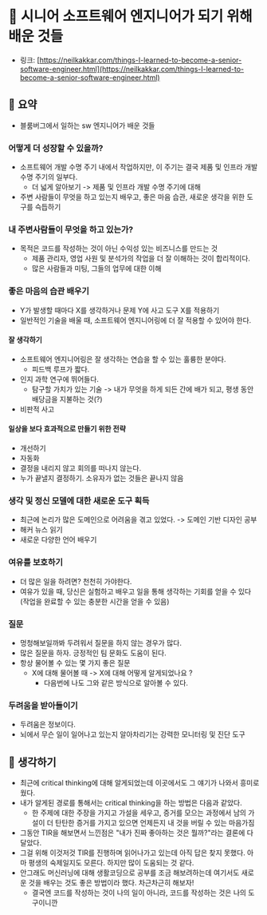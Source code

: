 # 📕 시니어 소프트웨어 엔지니어가 되기 위해 배운 것들

- 링크: [https://neilkakkar.com/things-I-learned-to-become-a-senior-software-engineer.html](https://neilkakkar.com/things-I-learned-to-become-a-senior-software-engineer.html)

## 📝 요약 
- 블룸버그에서 일하는 sw 엔지니어가 배운 것들 

### 어떻게 더 성장할 수 있을까? 
- 소프트웨어 개발 수명 주기 내에서 작업하지만, 이 주기는 결국 제품 및 인프라 개발 수명 주기의 일부다. 
  - 더 넓게 알아보기 -> 제품 및 인프라 개발 수명 주기에 대해 
- 주변 사람들이 무엇을 하고 있는지 배우고, 좋은 마음 습관, 새로운 생각을 위한 도구를 슥듭하기 

### 내 주변사람들이 무엇을 하고 있는가?  
- 목적은 코드를 작성하는 것이 아닌 수익성 있는 비즈니스를 만드는 것   
  - 제품 관리자, 영업 사원 및 분석가의 작업을 더 잘 이해하는 것이 합리적이다.  
  - 많은 사람들과 미팅, 그들의 업무에 대한 이해  

### 좋은 마음의 습관 배우기  
- Y가 발생할 때마다 X를 생각하거나 문제 Y에 사고 도구 X를 적용하기 
- 일반적인 기술을 배울 때, 소프트웨어 엔지니어링에 더 잘 적용할 수 있어야 한다.  

#### 잘 생각하기
- 소프트웨어 엔지니어링은 잘 생각하는 연습을 할 수 있는 훌륭한 분야다. 
  - 피드백 루프가 짧다. 
- 인지 과학 연구에 뛰어들다.  
  - 탐구할 가치가 있는 기술 -> 내가 무엇을 하게 되든 간에 배가 되고, 평생 동안 배당금을 지불하는 것(?)
- 비판적 사고 

#### 일상을 보다 효과적으로 만들기 위한 전략 
- 개선하기 
- 자동화 
- 결정을 내리지 않고 회의를 떠나지 않는다. 
- 누가 끝낼지 결정하기. 소유자가 없는 것들은 끝나지 않음 

### 생각 및 정신 모델에 대한 새로운 도구 획득
- 최근에 논리가 많은 도메인으로 어려움을 겪고 있었다. -> 도메인 기반 디자인 공부 
- 해커 뉴스 읽기 
- 새로운 다양한 언어 배우기  

### 여유를 보호하기  
- 더 많은 일을 하려면? 천천히 가야한다.  
- 여유가 있을 때, 당신은 실험하고 배우고 일을 통해 생각하는 기회를 얻을 수 있다(작업을 완료할 수 있는 충분한 시간을 얻을 수 있음)

### 질문 
- 멍청해보일까봐 두려워서 질문을 하지 않는 경우가 많다. 
- 많은 질문을 하자. 긍정적인 팀 문화도 도움이 된다.  
- 항상 물어볼 수 있는 몇 가지 좋은 질문 
  - X에 대해 물어볼 때 -> X에 대해 어떻게 알게되었나요 ? 
    - 다음번에 나도 그와 같은 방식으로 알아볼 수 있다.  

### 두려움을 받아들이기  
- 두려움은 정보이다.  
- 뇌에서 무슨 일이 일어나고 있는지 알아차리기는 강력한 모니터링 및 진단 도구  


## 🤔 생각하기 
- 최근에 critical thinking에 대해 알게되었는데 이곳에서도 그 얘기가 나와서 흥미로웠다.  
- 내가 알게된 경로를 통해서는 critical thinking을 하는 방법은 다음과 같았다.  
  - 한 주제에 대한 주장을 가지고 가설을 세우고, 증거를 모으는 과정에서 남의 가설이 더 탄탄한 증거를 가지고 있으면 언제든지 내 것을 버릴 수 있는 마음가짐 
- 그동안 TIR을 해보면서 느낀점은 "내가 진짜 좋아하는 것은 뭘까?"라는 결론에 다달았다.  
- 그걸 위해 이것저것 TIR를 진행하며 읽어나가고 있는데 아직 답은 찾지 못했다. 아마 평생의 숙제일지도 모른다. 하지만 많이 도움되는 것 같다. 
- 안그래도 머신러닝에 대해 생활코딩으로 공부를 조금 해보려하는데 여기서도 새로운 것을 배우는 것도 좋은 방법이라 했다. 차근차근히 해보자! 
  - 결국엔 코드를 작성하는 것이 나의 일이 아니라, 코드를 작성하는 것은 나의 도구이니깐 